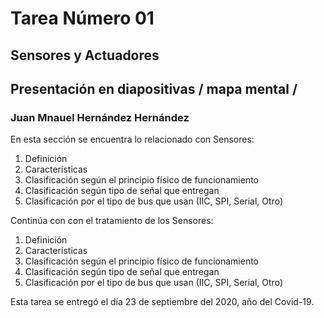 # Tarea Número 01
## Sensores y Actuadores
## Presentación en diapositivas / mapa mental / 
### Juan Mnauel Hernández Hernández

En esta sección se encuentra lo relacionado con Sensores:
1. Definición
2. Características
3. Clasificación según el principio físico de funcionamiento
4. Clasificación según tipo de señal que entregan
5. Clasificación por el tipo de bus que usan (IIC, SPI, Serial, Otro)

Continúa con con el tratamiento de los Sensores:
1. Definición
2. Características
3. Clasificación según el principio físico de funcionamiento
4. Clasificación según tipo de señal que entregan
5. Clasificación por el tipo de bus que usan (IIC, SPI, Serial, Otro)

Esta tarea se entregó el día 23 de septiembre del 2020, año del Covid-19.
